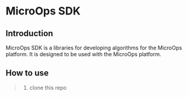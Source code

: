 # MicroOps SDK

## Introduction

MicroOps SDK is a libraries for developing algorithms for the MicroOps platform. It is designed to be used with the MicroOps platform.

## How to use

> 1. clone this repo
